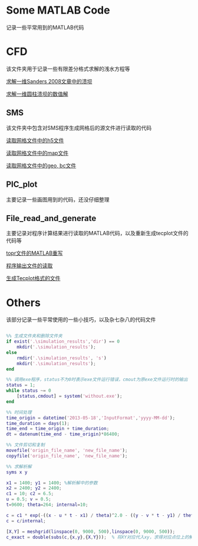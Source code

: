 # Some MATLAB Code
记录一些平常用到的MATLAB代码

# CFD

该文件夹用于记录一些有限差分格式求解的浅水方程等

[求解一维Sanders 2008文章中的溃坝](/CFD/Dam_break_2008.m)

[求解一维圆柱溃坝的数值解](/CFD/FDM_cycle_dam_break.m)



## SMS

该文件夹中包含对SMS程序生成网格后的源文件进行读取的代码

[读取网格文件中的h5文件](/SMS/SMS_h5.m)

[读取网格文件中的map文件](/SMS/SMS_map.m)

[读取网格文件中的geo, bc文件](/File_read_and_generate/topr.m)



## PIC_plot

主要记录一些画图用到的代码，还没仔细整理



## File_read_and_generate

主要记录对程序计算结果进行读取的MATLAB代码，以及重新生成tecplot文件的代码等

[topr文件的MATLAB重写](/File_read_and_generate/topr.m)

[程序输出文件的读取](/File_read_and_generate/result_process.m)

[生成Tecplot格式的文件](/File_read_and_generate/result_generate.m)



# Others

该部分记录一些平常使用的一些小技巧，以及杂七杂八的代码文件

~~~matlab

%% 生成文件夹和删除文件夹
if exist('.\simulation_results','dir') == 0
    mkdir('.\simulation_results');
else
    rmdir('.\simulation_results', 's')
    mkdir('.\simulation_results');
end

%% 调用exe程序，status不为0时表示exe文件运行错误，cmout为原exe文件运行时的输出
status = 1;
while status ~= 0
    [status,cmdout] = system('without.exe');
end

%% 时间处理
time_origin = datetime('2013-05-18','InputFormat','yyyy-MM-dd');
time_duration = days(1);
time_end = time_origin + time_duration;
dt = datenum(time_end - time_origin)*86400;

%% 文件剪切和复制
movefile('origin_file_name', 'new_file_name');
copyfile('origin_file_name', 'new_file_name');

%% 求解析解
syms x y

x1 = 1400; y1 = 1400; %解析解中的参数
x2 = 2400; y2 = 2400;
c1 = 10; c2 = 6.5;
u = 0.5; v = 0.5;
t=9600; theta=264; internal=10;

c = c1 * exp(-((x - u * t - x1) / theta)^2.0 - ((y - v * t - y1) / theta)^2.0) + c2 * exp(-((x - u * t - x2) / theta)^2.0 - ((y - v * t - y2) / theta)^2.0);  % 解析解的表达式
c = c/internal;

[X,Y] = meshgrid(linspace(0, 9000, 500),linspace(0, 9000, 500));
c_exact = double(subs(c,{x,y},{X,Y}));  % 将XY对应代入xy，求得对应点位上的解析解


~~~

